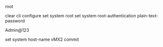 root

clear
cli
configure
set system root
set system root-authentication plain-text-password

Admin@123

set system host-name vMX2
commit


